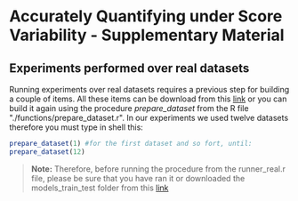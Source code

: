 # Accurately Quantifying under Score Variability - Supplementary Material
## Experiments performed over real datasets

Running experiments over real datasets requires a previous step for building a couple of items. All these items can be download from this [link](https://www.dropbox.com/sh/ea9b3jwbmoc3crc/AACYfkTBJHOrjqE99xtkhZIba?dl=0) or you can build it again using the procedure _prepare_dataset_ from the R file "./functions/prepare_dataset.r". In our experiments we used twelve datasets therefore you must type in shell this:

```r
prepare_dataset(1) #for the first dataset and so fort, until:
prepare_dataset(12)
```



> **Note:** Therefore, before running the procedure from the runner_real.r file, please be sure that you have ran it or downloaded the models_train_test folder from this [link](https://www.dropbox.com/sh/ea9b3jwbmoc3crc/AACYfkTBJHOrjqE99xtkhZIba?dl=0)

